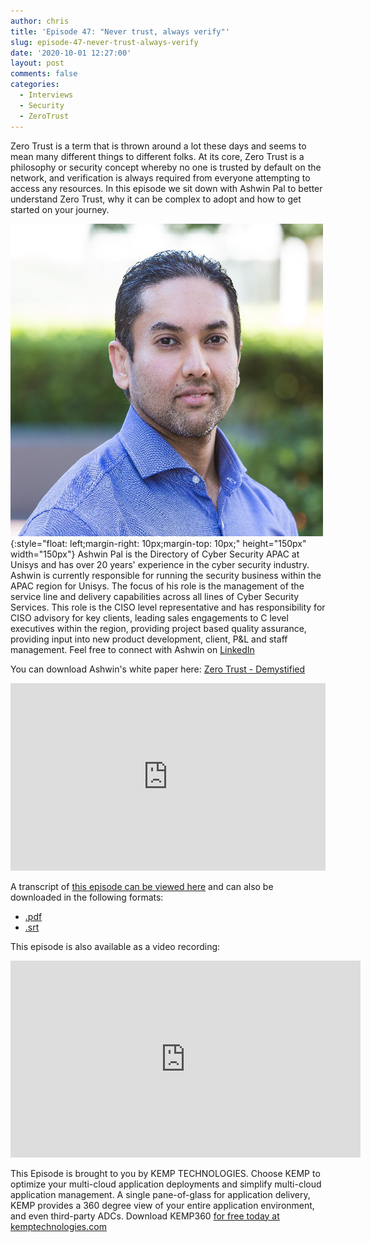 ```yaml
---
author: chris
title: 'Episode 47: "Never trust, always verify"'
slug: episode-47-never-trust-always-verify
date: '2020-10-01 12:27:00'
layout: post
comments: false
categories:
  - Interviews
  - Security
  - ZeroTrust
---
```


Zero Trust is a term that is thrown around a lot these days and seems to mean many different things to different folks. At its core, Zero Trust is a philosophy or security concept whereby no one is trusted by default on the network, and verification is always required from everyone attempting to access any resources. In this episode we sit down with Ashwin Pal to better understand Zero Trust, why it can be complex to adopt and how to get started on your journey.

![Ashwin](/images/uploads/2020/10/ashwin.jpg){:style="float: left;margin-right: 10px;margin-top: 10px;" height="150px" width="150px"} Ashwin Pal is the Directory of Cyber Security APAC at Unisys and has over 20 years' experience in the cyber security industry. Ashwin is currently responsible for running the security business within the APAC region for Unisys. The focus of his role is the management of the service line and delivery capabilities across all lines of Cyber Security Services. This role is the CISO level representative and has responsibility for CISO advisory for key clients, leading sales engagements to C level executives within the region, providing project based quality assurance, providing input into new product development, client, P&L and staff management. Feel free to connect with Ashwin on [LinkedIn](https://www.linkedin.com/in/ashwin-pal-a1769a5/)

You can download Ashwin's white paper here: [Zero Trust - Demystified](/downloads/BR_200380_ZeroTrustDemystified_V1.pdf)

<p><iframe width="100%" height="300" scrolling="no" frameborder="no" allow="autoplay" src="https://w.soundcloud.com/player/?url=https%3A//api.soundcloud.com/tracks/903547081&color=%23ff5500&auto_play=false&hide_related=false&show_comments=true&show_user=true&show_reposts=false&show_teaser=true&visual=true"></iframe></p>

A transcript of [this episode can be viewed here](https://gist.github.com/TheCloudArch/c8bec6db1d47fc5ea45b725e818f5372) and can also be downloaded in the following formats:
* [.pdf](/transcript/episode47.pdf)
* [.srt](/transcript/episode47.srt)

This episode is also available as a video recording:

<p><iframe width="560" height="315" src="https://www.youtube.com/embed/nPbFfqR9DBY" frameborder="0" allow="accelerometer; autoplay; clipboard-write; encrypted-media; gyroscope; picture-in-picture" allowfullscreen></iframe></p>

This Episode is brought to you by KEMP TECHNOLOGIES. Choose KEMP to optimize your multi-cloud application deployments and simplify multi-cloud application management. A single pane-of-glass for application delivery, KEMP provides a 360 degree view of your entire application environment, and even third-party ADCs. Download KEMP360 [for free today at kemptechnologies.com](https://kempte.ch/2MYXjew)
